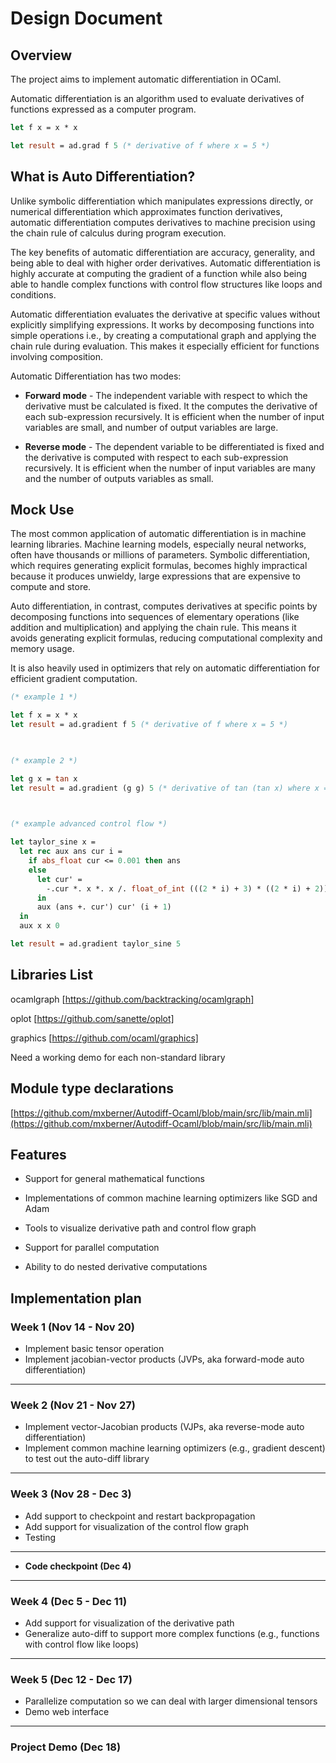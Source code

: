 # Design Document 

## Overview  

The project aims to implement automatic differentiation in OCaml.  

Automatic differentiation is an algorithm used to evaluate derivatives of functions expressed as a computer program.  

```ocaml
let f x = x * x 

let result = ad.grad f 5 (* derivative of f where x = 5 *) 
```

## What is Auto Differentiation?

Unlike symbolic differentiation which manipulates expressions directly, or numerical differentiation which approximates function derivatives, automatic differentiation computes derivatives to machine precision using the chain rule of calculus during program execution. 

The key benefits of automatic differentiation are accuracy, generality, and being able to deal with higher order derivatives. Automatic differentiation is highly accurate at computing the gradient of a function while also being able to handle complex functions with control flow structures like loops and conditions. 

Automatic differentiation evaluates the derivative at specific values without explicitly simplifying expressions. It works by decomposing functions into simple operations i.e., by creating a computational graph and applying the chain rule during evaluation. This makes it especially efficient for functions involving composition. 

Automatic Differentiation has two modes: 

*  **Forward mode** - The independent variable with respect to which the derivative must be calculated is fixed. It the computes the derivative of each sub-expression recursively. 
It is efficient when the number of input variables are small, and number of output variables are large.


* **Reverse mode** - The dependent variable to be differentiated is fixed and the derivative is computed with respect to each sub-expression recursively. 
It is efficient when the number of input variables are many and the number of outputs variables as small. 

 

## Mock Use  

The most common application of automatic differentiation is in machine learning libraries. Machine learning models, especially neural networks, often have thousands or millions of parameters. Symbolic differentiation, which requires generating explicit formulas, becomes highly impractical because it produces unwieldy, large expressions that are expensive to compute and store. 

Auto differentiation, in contrast, computes derivatives at specific points by decomposing functions into sequences of elementary operations (like addition and multiplication) and applying the chain rule. This means it avoids generating explicit formulas, reducing computational complexity and memory usage. 

 It is also heavily used in optimizers that rely on automatic differentiation for efficient gradient computation. 

```ocaml
(* example 1 *) 

let f x = x * x  
let result = ad.gradient f 5 (* derivative of f where x = 5 *)   

 

(* example 2 *) 

let g x = tan x 
let result = ad.gradient (g g) 5 (* derivative of tan (tan x) where x = 5 *) 

 

(* example advanced control flow *) 

let taylor_sine x = 
  let rec aux ans cur i = 
    if abs_float cur <= 0.001 then ans 
    else 
      let cur' = 
        -.cur *. x *. x /. float_of_int (((2 * i) + 3) * ((2 * i) + 2)) 
      in 
      aux (ans +. cur') cur' (i + 1) 
  in 
  aux x x 0 

let result = ad.gradient taylor_sine 5 
```

## Libraries List 

ocamlgraph [https://github.com/backtracking/ocamlgraph]  

oplot [https://github.com/sanette/oplot] 

graphics [https://github.com/ocaml/graphics] 

Need a working demo for each non-standard library 


## Module type declarations 
[https://github.com/mxberner/Autodiff-Ocaml/blob/main/src/lib/main.mli](https://github.com/mxberner/Autodiff-Ocaml/blob/main/src/lib/main.mli)

## Features 

* Support for general mathematical functions 

* Implementations of common machine learning optimizers like SGD and Adam 

* Tools to visualize derivative path and control flow graph 

* Support for parallel computation 

* Ability to do nested derivative computations  

## Implementation plan  

### Week 1 (Nov 14 - Nov 20)

-   Implement basic tensor operation
-   Implement jacobian-vector products (JVPs, aka forward-mode auto differentiation)

* * * * *

### Week 2 (Nov 21 - Nov 27)

-   Implement vector-Jacobian products (VJPs, aka reverse-mode auto differentiation)
-   Implement common machine learning optimizers (e.g., gradient descent) to test out the auto-diff library

* * * * *

### Week 3 (Nov 28 - Dec 3)

-   Add support to checkpoint and restart backpropagation
-   Add support for visualization of the control flow graph
-   Testing
  
* * * * *

-   **Code checkpoint (Dec 4)**

* * * * *

### Week 4 (Dec 5 - Dec 11)

-   Add support for visualization of the derivative path
-   Generalize auto-diff to support more complex functions (e.g., functions with control flow like loops)

* * * * *

### Week 5 (Dec 12 - Dec 17)

-   Parallelize computation so we can deal with larger dimensional tensors
-   Demo web interface

* * * * *

### Project Demo (Dec 18)



 
